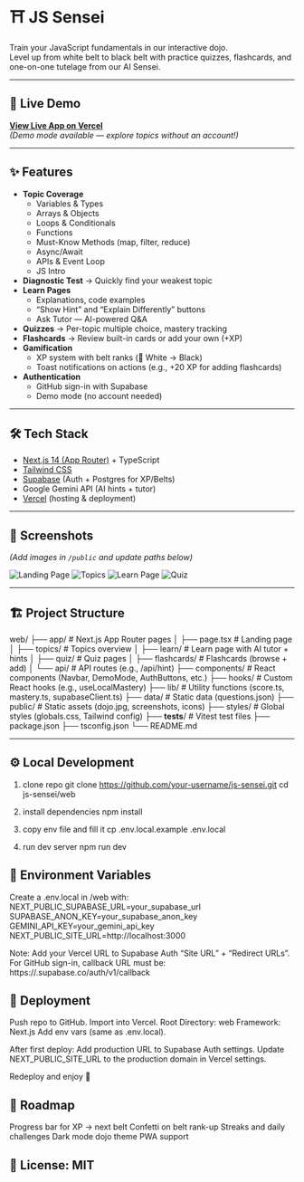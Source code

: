 # ⛩️ JS Sensei

Train your JavaScript fundamentals in our interactive dojo.  
Level up from white belt to black belt with practice quizzes, flashcards, and one-on-one tutelage from our AI Sensei.

---

## 🚀 Live Demo
[**View Live App on Vercel**](https://your-vercel-url.vercel.app)  
*(Demo mode available — explore topics without an account!)*

---

## ✨ Features
- **Topic Coverage**
  - Variables & Types
  - Arrays & Objects
  - Loops & Conditionals
  - Functions
  - Must-Know Methods (map, filter, reduce)
  - Async/Await
  - APIs & Event Loop
  - JS Intro
- **Diagnostic Test** → Quickly find your weakest topic
- **Learn Pages**
  - Explanations, code examples
  - “Show Hint” and “Explain Differently” buttons
  - Ask Tutor — AI-powered Q&A
- **Quizzes** → Per-topic multiple choice, mastery tracking
- **Flashcards** → Review built-in cards or add your own (+XP)
- **Gamification**
  - XP system with belt ranks (🥋 White → Black)
  - Toast notifications on actions (e.g., +20 XP for adding flashcards)
- **Authentication**
  - GitHub sign-in with Supabase
  - Demo mode (no account needed)

---

## 🛠 Tech Stack
- [Next.js 14 (App Router)](https://nextjs.org/) + TypeScript
- [Tailwind CSS](https://tailwindcss.com/)
- [Supabase](https://supabase.com/) (Auth + Postgres for XP/Belts)
- Google Gemini API (AI hints + tutor)
- [Vercel](https://vercel.com/) (hosting & deployment)

---

## 📸 Screenshots
*(Add images in `/public` and update paths below)*

![Landing Page](./public/screenshot-landing.png)
![Topics](./public/screenshot-topics.png)
![Learn Page](./public/screenshot-learn.png)
![Quiz](./public/screenshot-quiz.png)

---

## 🏗 Project Structure
web/
├── app/                   # Next.js App Router pages
│   ├── page.tsx           # Landing page
│   ├── topics/            # Topics overview
│   ├── learn/             # Learn page with AI tutor + hints
│   ├── quiz/              # Quiz pages
│   ├── flashcards/        # Flashcards (browse + add)
│   └── api/               # API routes (e.g., /api/hint)
├── components/            # React components (Navbar, DemoMode, AuthButtons, etc.)
├── hooks/                 # Custom React hooks (e.g., useLocalMastery)
├── lib/                   # Utility functions (score.ts, mastery.ts, supabaseClient.ts)
├── data/                  # Static data (questions.json)
├── public/                # Static assets (dojo.jpg, screenshots, icons)
├── styles/                # Global styles (globals.css, Tailwind config)
├── __tests__/             # Vitest test files
├── package.json
├── tsconfig.json
└── README.md

---

## ⚙️ Local Development

1. clone repo
git clone https://github.com/your-username/js-sensei.git
cd js-sensei/web

2. install dependencies
npm install

3. copy env file and fill it
cp .env.local.example .env.local

4. run dev server
npm run dev

## 🔑 Environment Variables

Create a .env.local in /web with:
NEXT_PUBLIC_SUPABASE_URL=your_supabase_url
SUPABASE_ANON_KEY=your_supabase_anon_key
GEMINI_API_KEY=your_gemini_api_key
NEXT_PUBLIC_SITE_URL=http://localhost:3000

Note:
Add your Vercel URL to Supabase Auth “Site URL” + “Redirect URLs”.
For GitHub sign-in, callback URL must be:
https://<your-project-ref>.supabase.co/auth/v1/callback

## 🚀 Deployment

Push repo to GitHub.
Import into Vercel.
Root Directory: web
Framework: Next.js
Add env vars (same as .env.local).

After first deploy:
Add production URL to Supabase Auth settings.
Update NEXT_PUBLIC_SITE_URL to the production domain in Vercel settings.

Redeploy and enjoy 🎉

## 📌 Roadmap

Progress bar for XP → next belt
Confetti on belt rank-up
Streaks and daily challenges
Dark mode dojo theme
PWA support

## 📄 License: MIT
